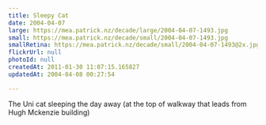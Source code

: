 ```yaml
---
title: Sleepy Cat
date: 2004-04-07
large: https://mea.patrick.nz/decade/large/2004-04-07-1493.jpg
small: https://mea.patrick.nz/decade/small/2004-04-07-1493.jpg
smallRetina: https://mea.patrick.nz/decade/small/2004-04-07-1493@2x.jpg
flickrUrl: null
photoId: null
createdAt: 2011-01-30 11:07:15.165827
updatedAt: 2004-04-08 00:27:54

---
```

The Uni cat sleeping the day away (at the top of walkway that leads from Hugh Mckenzie building)
